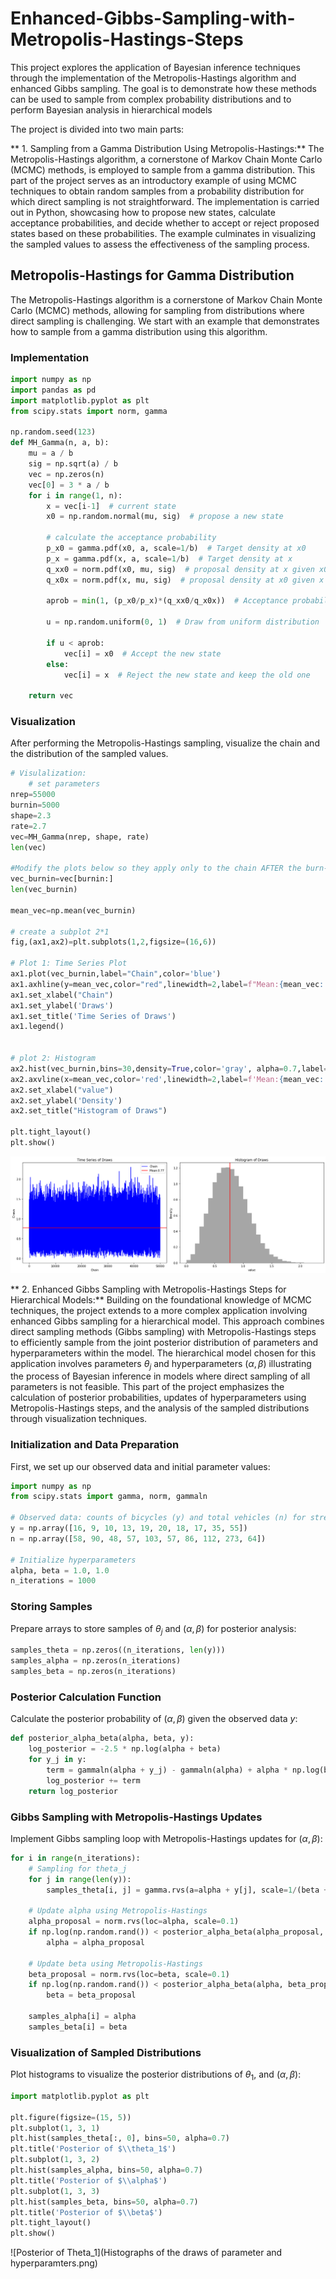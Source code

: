 # Enhanced-Gibbs-Sampling-with-Metropolis-Hastings-Steps
This project explores the application of Bayesian inference techniques through the implementation of the Metropolis-Hastings algorithm and enhanced Gibbs sampling. The goal is to demonstrate how these methods can be used to sample from complex probability distributions and to perform Bayesian analysis in hierarchical models

The project is divided into two main parts:

** 1. Sampling from a Gamma Distribution Using Metropolis-Hastings:**
The Metropolis-Hastings algorithm, a cornerstone of Markov Chain Monte Carlo (MCMC) methods, is employed to sample from a gamma distribution. This part of the project serves as an introductory
example of using MCMC techniques to obtain random samples from a probability distribution for which direct sampling is not straightforward. The implementation is carried out in Python,
showcasing how to propose new states, calculate acceptance probabilities, and decide whether to accept or reject proposed states based on these probabilities. The example culminates in visualizing the sampled values to assess the effectiveness of the sampling process.

## Metropolis-Hastings for Gamma Distribution
The Metropolis-Hastings algorithm is a cornerstone of Markov Chain Monte Carlo (MCMC) methods, allowing for sampling from distributions where direct sampling is challenging. We start with an example that demonstrates how to sample from a gamma distribution using this algorithm.

### Implementation
```python
import numpy as np
import pandas as pd
import matplotlib.pyplot as plt
from scipy.stats import norm, gamma

np.random.seed(123)
def MH_Gamma(n, a, b):
    mu = a / b
    sig = np.sqrt(a) / b
    vec = np.zeros(n)
    vec[0] = 3 * a / b
    for i in range(1, n):
        x = vec[i-1]  # current state
        x0 = np.random.normal(mu, sig)  # propose a new state
        
        # calculate the acceptance probability
        p_x0 = gamma.pdf(x0, a, scale=1/b)  # Target density at x0
        p_x = gamma.pdf(x, a, scale=1/b)  # Target density at x
        q_xx0 = norm.pdf(x0, mu, sig)  # proposal density at x given x0
        q_x0x = norm.pdf(x, mu, sig)  # proposal density at x0 given x
        
        aprob = min(1, (p_x0/p_x)*(q_xx0/q_x0x))  # Acceptance probability
        
        u = np.random.uniform(0, 1)  # Draw from uniform distribution
        
        if u < aprob:
            vec[i] = x0  # Accept the new state
        else:
            vec[i] = x  # Reject the new state and keep the old one
            
    return vec
```
### Visualization
After performing the Metropolis-Hastings sampling, visualize the chain and the distribution of the sampled values.

```python
# Visulalization:
    # set parameters
nrep=55000
burnin=5000
shape=2.3
rate=2.7
vec=MH_Gamma(nrep, shape, rate)
len(vec)

#Modify the plots below so they apply only to the chain AFTER the burn-in period
vec_burnin=vec[burnin:]
len(vec_burnin)

mean_vec=np.mean(vec_burnin)

# create a subplot 2*1
fig,(ax1,ax2)=plt.subplots(1,2,figsize=(16,6))

# Plot 1: Time Series Plot
ax1.plot(vec_burnin,label="Chain",color='blue')
ax1.axhline(y=mean_vec,color="red",linewidth=2,label=f"Mean:{mean_vec:.2f}")
ax1.set_xlabel("Chain")
ax1.set_ylabel('Draws')
ax1.set_title('Time Series of Draws')
ax1.legend()


# plot 2: Histogram
ax2.hist(vec_burnin,bins=30,density=True,color='gray', alpha=0.7,label="Simulated Density") 
ax2.axvline(x=mean_vec,color='red',linewidth=2,label=f'Mean:{mean_vec:.2f}')
ax2.set_xlabel("value")
ax2.set_ylabel('Density')
ax2.set_title("Histogram of Draws")

plt.tight_layout()
plt.show()
```
![Posterior of Theta_1](Time%20Series%20and%20Histogram%20of%20Draws.png)

** 2. Enhanced Gibbs Sampling with Metropolis-Hastings Steps for Hierarchical Models:**
Building on the foundational knowledge of MCMC techniques, the project extends to a more complex application involving enhanced Gibbs sampling for a hierarchical model. This approach combines direct sampling methods (Gibbs sampling) with Metropolis-Hastings steps to efficiently sample from the joint posterior distribution of parameters and hyperparameters within the model. The hierarchical model chosen for this application involves parameters $\theta_j$ and hyperparameters $(\alpha, \beta)$ illustrating the process of Bayesian inference in models where direct sampling of all parameters is not feasible. This part of the project emphasizes the calculation of posterior probabilities, updates of hyperparameters using Metropolis-Hastings steps, and the analysis of the sampled distributions through visualization techniques.

### Initialization and Data Preparation
First, we set up our observed data and initial parameter values:
```python
import numpy as np
from scipy.stats import gamma, norm, gammaln

# Observed data: counts of bicycles (y) and total vehicles (n) for streets with bike lanes
y = np.array([16, 9, 10, 13, 19, 20, 18, 17, 35, 55])
n = np.array([58, 90, 48, 57, 103, 57, 86, 112, 273, 64])

# Initialize hyperparameters
alpha, beta = 1.0, 1.0
n_iterations = 1000

```
### Storing Samples
Prepare arrays to store samples of $\theta_j$ and $(\alpha, \beta)$ for posterior analysis:
```python
samples_theta = np.zeros((n_iterations, len(y)))
samples_alpha = np.zeros(n_iterations)
samples_beta = np.zeros(n_iterations)

```
### Posterior Calculation Function
Calculate the posterior probability of $(\alpha, \beta)$  given the observed data $y$:
```python
def posterior_alpha_beta(alpha, beta, y):
    log_posterior = -2.5 * np.log(alpha + beta)
    for y_j in y:
        term = gammaln(alpha + y_j) - gammaln(alpha) + alpha * np.log(beta) - (alpha + y_j) * np.log(beta + 1)
        log_posterior += term
    return log_posterior

```

### Gibbs Sampling with Metropolis-Hastings Updates
Implement Gibbs sampling loop with Metropolis-Hastings updates for $(\alpha, \beta)$:
```python
for i in range(n_iterations):
    # Sampling for theta_j
    for j in range(len(y)):
        samples_theta[i, j] = gamma.rvs(a=alpha + y[j], scale=1/(beta + 1))
    
    # Update alpha using Metropolis-Hastings
    alpha_proposal = norm.rvs(loc=alpha, scale=0.1)
    if np.log(np.random.rand()) < posterior_alpha_beta(alpha_proposal, beta, y) - posterior_alpha_beta(alpha, beta, y):
        alpha = alpha_proposal
    
    # Update beta using Metropolis-Hastings
    beta_proposal = norm.rvs(loc=beta, scale=0.1)
    if np.log(np.random.rand()) < posterior_alpha_beta(alpha, beta_proposal, y) - posterior_alpha_beta(alpha, beta, y):
        beta = beta_proposal
    
    samples_alpha[i] = alpha
    samples_beta[i] = beta
```

### Visualization of Sampled Distributions
Plot histograms to visualize the posterior distributions of $\theta_1$, and $(\alpha, \beta)$:
```python
import matplotlib.pyplot as plt

plt.figure(figsize=(15, 5))
plt.subplot(1, 3, 1)
plt.hist(samples_theta[:, 0], bins=50, alpha=0.7)
plt.title('Posterior of $\\theta_1$')
plt.subplot(1, 3, 2)
plt.hist(samples_alpha, bins=50, alpha=0.7)
plt.title('Posterior of $\\alpha$')
plt.subplot(1, 3, 3)
plt.hist(samples_beta, bins=50, alpha=0.7)
plt.title('Posterior of $\\beta$')
plt.tight_layout()
plt.show()

```

![Posterior of Theta_1](Histographs of the draws of parameter and hyperparamters.png)

